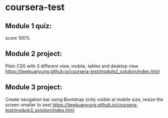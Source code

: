# coursera-test

## Module 1 quiz:
score 100%

## Module 2 project: 
Plain CSS with 3 different view, mobile, tables and desktop view
https://liewkuanyung.github.io/coursera-test/module2_solution/index.html

## Module 3 project:
Create navigation bar using Bootstrap (only visible at mobile size, resize the screen smaller to see)
https://liewkuanyung.github.io/coursera-test/module3_solution/index.html
